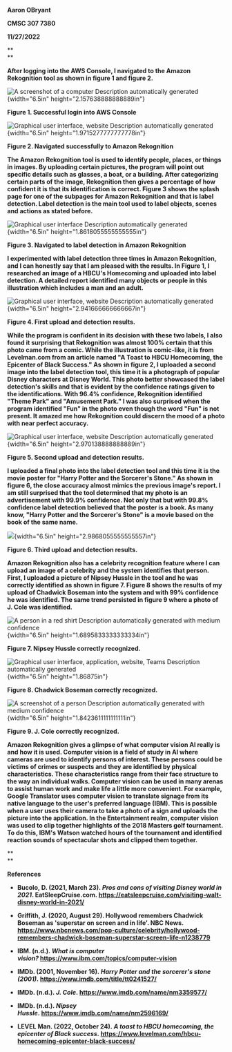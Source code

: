 **Aaron OBryant**

**CMSC 307 7380**

**11/27/2022**

**  
**

**After logging into the AWS Console, I navigated to the Amazon
Rekognition tool as shown in figure 1 and figure 2.**

![A screenshot of a computer Description automatically
generated](media/image1.png){width="6.5in" height="2.157638888888889in"}

**Figure 1. Successful login into AWS Console**

![Graphical user interface, website Description automatically
generated](media/image2.png){width="6.5in"
height="1.9715277777777778in"}

**Figure 2. Navigated successfully to Amazon Rekognition**

**The Amazon Rekognition tool is used to identify people, places, or
things in images. By uploading certain pictures, the program will point
out specific details such as glasses, a boat, or a building. After
categorizing certain parts of the image, Rekognition then gives a
percentage of how confident it is that its identification is correct.
Figure 3 shows the splash page for one of the subpages for Amazon
Rekognition and that is label detection. Label detection is the main
tool used to label objects, scenes and actions as stated before.**

![Graphical user interface Description automatically
generated](media/image3.png){width="6.5in"
height="1.8618055555555555in"}

**Figure 3. Navigated to label detection in Amazon Rekognition**

**I experimented with label detection three times in Amazon Rekognition,
and I can honestly say that I am pleased with the results. In Figure 1,
I researched an image of a HBCU's Homecoming and uploaded into label
detection. A detailed report identified many objects or people in this
illustration which includes a man and an adult.**

![Graphical user interface, website Description automatically
generated](media/image4.png){width="6.5in" height="2.941666666666667in"}

**Figure 4. First upload and detection results.**

**While the program is confident in its decision with these two labels,
I also found it surprising that Rekognition was almost 100% certain that
this photo came from a comic. While the illustration is comic-like, it
is from Levelman.com from an article named "A Toast to HBCU Homecoming,
the Epicenter of Black Success." As shown in figure 2, I uploaded a
second image into the label detection tool, this time it is a photograph
of popular Disney characters at Disney World. This photo better
showcased the label detection's skills and that is evident by the
confidence ratings given to the identifications. With 96.4% confidence,
Rekognition identified "Theme Park" and "Amusement Park." I was also
surprised when the program identified "Fun" in the photo even though the
word "Fun" is not present. It amazed me how Rekognition could discern
the mood of a photo with near perfect accuracy.**

![Graphical user interface, website Description automatically
generated](media/image5.png){width="6.5in" height="2.970138888888889in"}

**Figure 5. Second upload and detection results.**

**I uploaded a final photo into the label detection tool and this time
it is the movie poster for "Harry Potter and the Sorcerer's Stone." As
shown in figure 6, the close accuracy almost mimics the previous image's
report. I am still surprised that the tool determined that my photo is
an advertisement with 99.9% confidence. Not only that but with 99.8%
confidence label detection believed that the poster is a book. As many
know, "Harry Potter and the Sorcerer's Stone" is a movie based on the
book of the same name.**

![](media/image6.png){width="6.5in" height="2.9868055555555557in"}

**Figure 6. Third upload and detection results.**

**Amazon Rekognition also has a celebrity recognition feature where I
can upload an image of a celebrity and the system identifies that
person. First, I uploaded a picture of Nipsey Hussle in the tool and he
was correctly identified as shown in figure 7. Figure 8 shows the
results of my upload of Chadwick Boseman into the system and with 99%
confidence he was identified. The same trend persisted in figure 9 where
a photo of J. Cole was identified.**

![A person in a red shirt Description automatically generated with
medium confidence](media/image7.png){width="6.5in"
height="1.6895833333333334in"}

**Figure 7. Nipsey Hussle correctly recognized.**

![Graphical user interface, application, website, Teams Description
automatically generated](media/image8.png){width="6.5in"
height="1.86875in"}

**Figure 8. Chadwick Boseman correctly recognized.**

![A screenshot of a person Description automatically generated with
medium confidence](media/image9.png){width="6.5in"
height="1.8423611111111111in"}

**Figure 9. J. Cole correctly recognized.**

**Amazon Rekognition gives a glimpse of what computer vision AI really
is and how it is used. Computer vision is a field of study in AI where
cameras are used to identify persons of interest. These persons could be
victims of crimes or suspects and they are identified by physical
characteristics. These characteristics range from their face structure
to the way an individual walks. Computer vision can be used in many
arenas to assist human work and make life a little more convenient. For
example, Google Translator uses computer vision to translate signage
from its native language to the user's preferred language (IBM). This is
possible when a user uses their camera to take a photo of a sign and
uploads the picture into the application. In the Entertainment realm,
computer vision was used to clip together highlights of the 2018 Masters
golf tournament. To do this, IBM's Watson watched hours of the
tournament and identified reaction sounds of spectacular shots and
clipped them together.**

**  
**

**References**

- **Bucolo, D. (2021, March 23). *Pros and cons of visiting Disney world
  in 2021*.
  EatSleepCruise.com. <https://eatsleepcruise.com/visiting-walt-disney-world-in-2021/>**

- **Griffith, J. (2020, August 29). Hollywood remembers Chadwick Boseman
  as \'superstar on screen and in life\'. NBC News.
  https://www.nbcnews.com/pop-culture/celebrity/hollywood-remembers-chadwick-boseman-superstar-screen-life-n1238779**

- **IBM. (n.d.). *What is computer
  vision?* https://www.ibm.com/topics/computer-vision**

- **IMDb. (2001, November 16). *Harry Potter and the sorcerer\'s stone
  (2001)*. <https://www.imdb.com/title/tt0241527/>**

- **IMDb. (n.d.). *J. Cole*. https://www.imdb.com/name/nm3359577/**

- **IMDb. (n.d.). *Nipsey
  Hussle*. https://www.imdb.com/name/nm2596169/**

- **LEVEL Man. (2022, October 24). *A toast to HBCU homecoming, the
  epicenter of Black
  success*. <https://www.levelman.com/hbcu-homecoming-epicenter-black-success/>**
